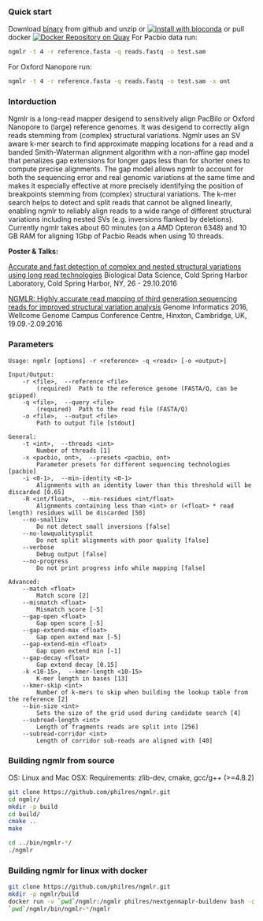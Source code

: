 ### Quick start

Download [binary](https://github.com/philres/ngmlr/releases/tag/v0.2.1) from github and unzip or [![install with bioconda](https://img.shields.io/badge/install%20with-bioconda-brightgreen.svg?style=flat-square)](http://bioconda.github.io/recipes/ngmlr/README.html) or pull docker [![Docker Repository on Quay](https://quay.io/repository/philres/ngmlr/status "Docker Repository on Quay")](https://quay.io/repository/philres/ngmlr)
For Pacbio data run:
```bash
ngmlr -t 4 -r reference.fasta -q reads.fastq -o test.sam
```
For Oxford Nanopore run:
```bash
ngmlr -t 4 -r reference.fasta -q reads.fastq -o test.sam -x ont
```

### Intorduction
 
Ngmlr is a long-read mapper desigend to sensitively align PacBilo or Oxford Nanopore to (large) reference genomes. It was desigend to correctly align reads stemming from (complex) structural variations. Ngmlr uses an SV aware k-mer search to find approximate mapping locations for a read and a banded Smith-Waterman alignment algorithm with a non-affine gap model that penalizes gap extensions for longer gaps less than for shorter ones to compute precise alignments. The gap model allows ngmlr to account for both the sequencing error and real genomic variations at the same time and makes it especially effective at more precisely identifying the position of breakpoints stemming from (complex) structural variations. The k-mer search helps to detect and split reads that cannot be aligned linearly, enabling ngmlr to reliably align reads to a wide range of different structural variations including nested SVs (e.g. inversions flanked by deletions).
Currently ngmlr takes about 60 minutes (on a AMD Opteron 6348) and 10 GB RAM for aligning 1Gbp of Pacbio Reads when using 10 threads.

**Poster & Talks:**

[Accurate and fast detection of complex and nested structural variations using long read technologies](http://schatzlab.cshl.edu/presentations/2016/2016.10.28.BIODATA.PacBioSV.pdf)
Biological Data Science, Cold Spring Harbor Laboratory, Cold Spring Harbor, NY, 26 - 29.10.2016

[NGMLR: Highly accurate read mapping of third generation sequencing reads for improved structural variation analysis](http://www.cibiv.at/~philipp_/files/gi2016_poster_phr.pdf) 
Genome Informatics 2016, Wellcome Genome Campus Conference Centre, Hinxton, Cambridge, UK, 19.09.-2.09.2016

### Parameters

```
Usage: ngmlr [options] -r <reference> -q <reads> [-o <output>]

Input/Output:
    -r <file>,  --reference <file>
        (required)  Path to the reference genome (FASTA/Q, can be gzipped)
    -q <file>,  --query <file>
        (required)  Path to the read file (FASTA/Q)
    -o <file>,  --output <file>
        Path to output file [stdout]

General:
    -t <int>,  --threads <int>
        Number of threads [1]
    -x <pacbio, ont>,  --presets <pacbio, ont>
        Parameter presets for different sequencing technologies [pacbio]
    -i <0-1>,  --min-identity <0-1>
        Alignments with an identity lower than this threshold will be discarded [0.65]
    -R <int/float>,  --min-residues <int/float>
        Alignments containing less than <int> or (<float> * read length) residues will be discarded [50]
    --no-smallinv
        Do not detect small inversions [false]
    --no-lowqualitysplit
        Do not split alignments with poor quality [false]
    --verbose
        Debug output [false]
    --no-progress
        Do not print progress info while mapping [false]

Advanced:
    --match <float>
        Match score [2]
    --mismatch <float>
        Mismatch score [-5]
    --gap-open <float>
        Gap open score [-5]
    --gap-extend-max <float>
        Gap open extend max [-5]
    --gap-extend-min <float>
        Gap open extend min [-1]
    --gap-decay <float>
        Gap extend decay [0.15]
    -k <10-15>,  --kmer-length <10-15>
        K-mer length in bases [13]
    --kmer-skip <int>
        Number of k-mers to skip when building the lookup table from the reference [2]
    --bin-size <int>
        Sets the size of the grid used during candidate search [4]
    --subread-length <int>
        Length of fragments reads are split into [256]
    --subread-corridor <int>
        Length of corridor sub-reads are aligned with [40]
```

### Building ngmlr from source
OS: Linux and Mac OSX:
Requirements: zlib-dev, cmake, gcc/g++ (>=4.8.2)

```bash
git clone https://github.com/philres/ngmlr.git
cd ngmlr/
mkdir -p build
cd build/
cmake ..
make

cd ../bin/ngmlr-*/
./ngmlr
```

### Building ngmlr for linux with docker
```bash
git clone https://github.com/philres/ngmlr.git
mkdir -p ngmlr/build
docker run -v `pwd`/ngmlr:/ngmlr philres/nextgenmaplr-buildenv bash -c "cd /ngmlr/build && cmake .. &&  make"
`pwd`/ngmlr/bin/ngmlr-*/ngmlr
```
